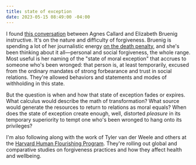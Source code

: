 ```yaml
---
title: state of exception
date: 2023-05-15 08:49:00 -04:00
---
```


I found [this conversation](https://www.youtube.com/watch?v=vyAdoMVvDf0&t=674s) between Agnes Callard and Elizabeth Bruenig instructive. It's on the nature and difficulty of forgiveness. Bruenig is spending a lot of her journalistic energy [on the death penalty](https://www.theatlantic.com/author/elizabeth-bruenig/), and she's been thinking about it all—personal and social forgiveness, the whole range. Most useful is her naming of the "state of moral exception" that accrues to someone who's been wronged: that person is, at least temporarily, excused from the ordinary mandates of strong forbearance and trust in social relations. They're allowed behaviors and statements and modes of withholding in this state. 

But the question is when and how that state of exception fades or expires. What calculus would describe the math of transformation? What source would generate the resources to return to relations as moral equals? When does the state of exception create enough, well, distorted *pleasure* in its temporary superiority to tempt one who's been wronged to hang onto its privileges?

I'm also following along with the work of Tyler van der Weele and others at the [Harvard Human Flourishing Program](https://hfh.fas.harvard.edu/). They're rolling out global and comparative studies on forgiveness practices and how they affect health and wellbeing. 